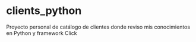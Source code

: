 # clients_python
Proyecto personal de catálogo de clientes donde reviso mis conocimientos en Python y framework Click
